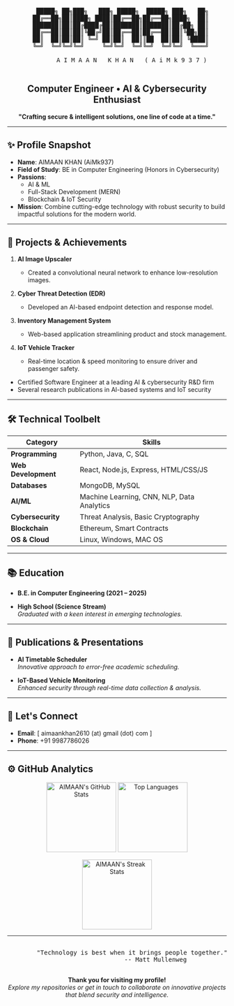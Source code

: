 <pre align="center">

   █████╗ ██╗███╗   ███╗ █████╗  █████╗ ███╗   ██╗
  ██╔══██╗██║████╗ ████║██╔══██╗██╔══██╗████╗  ██║
  ███████║██║██╔████╔██║███████║███████║██╔██╗ ██║
  ██╔══██║██║██║╚██╔╝██║██╔══██║██╔══██║██║╚██╗██║
  ██║  ██║██║██║ ╚═╝ ██║██║  ██║║██  ██║██║ ╚████║
  ╚═╝  ╚═╝╚═╝╚═╝     ╚═╝╚═╝  ╚═╝╚═╝  ╚═╝╚═╝  ╚═══╝

        A I M A A N   K H A N   ( A i M k 9 3 7 )

</pre>

<h2 align="center">Computer Engineer • AI & Cybersecurity Enthusiast</h2>

<p align="center">
  <strong>"Crafting secure & intelligent solutions, one line of code at a time."</strong>
</p>

---

## ✨ Profile Snapshot

- **Name**: AIMAAN KHAN (AiMk937)  
- **Field of Study**: BE in Computer Engineering (Honors in Cybersecurity)  
- **Passions**:  
  - AI & ML  
  - Full-Stack Development (MERN)  
  - Blockchain & IoT Security  
- **Mission**: Combine cutting-edge technology with robust security to build impactful solutions for the modern world.

---

## 🚀 Projects & Achievements

1. **AI Image Upscaler**  
   - Created a convolutional neural network to enhance low-resolution images.  

2. **Cyber Threat Detection (EDR)**  
   - Developed an AI-based endpoint detection and response model.  

3. **Inventory Management System**  
   - Web-based application streamlining product and stock management.  

4. **IoT Vehicle Tracker**  
   - Real-time location & speed monitoring to ensure driver and passenger safety.

- Certified Software Engineer at a leading AI & cybersecurity R&D firm  
- Several research publications in AI-based systems and IoT security  

---

## 🛠 Technical Toolbelt

| Category               | Skills                                      |
|------------------------|---------------------------------------------|
| **Programming**        | Python, Java, C, SQL                        |
| **Web Development**    | React, Node.js, Express, HTML/CSS/JS        |
| **Databases**          | MongoDB, MySQL                              |
| **AI/ML**              | Machine Learning, CNN, NLP, Data Analytics  |
| **Cybersecurity**      | Threat Analysis, Basic Cryptography         |
| **Blockchain**         | Ethereum, Smart Contracts                   |
| **OS & Cloud**         | Linux, Windows, MAC OS                      |

---

## 📚 Education

- **B.E. in Computer Engineering (2021 – 2025)**  

- **High School (Science Stream)**  
  <em>Graduated with a keen interest in emerging technologies.</em>

---

## 📖 Publications & Presentations

- **AI Timetable Scheduler**  
  <em>Innovative approach to error-free academic scheduling.</em>

- **IoT-Based Vehicle Monitoring**  
  <em>Enhanced security through real-time data collection & analysis.</em>

---

## 🤝 Let's Connect

- **Email**: [ aimaankhan2610 (at) gmail (dot) com ]  
- **Phone**: +91 9987786026  

---

## ⚙️ GitHub Analytics

<p align="center">
  <img src="https://github-readme-stats.vercel.app/api?username=AiMk937&show_icons=true&theme=radical" alt="AIMAAN's GitHub Stats" height="160"/>
  <img src="https://github-readme-stats.vercel.app/api/top-langs/?username=AiMk937&layout=compact&theme=radical" alt="Top Languages" height="160"/>
</p>

<p align="center">
  <img src="https://github-readme-streak-stats.herokuapp.com/?user=AiMk937&theme=radical" alt="AIMAAN's Streak Stats" height="160"/>
</p>

---

<pre align="center">

        "Technology is best when it brings people together."
                     -- Matt Mullenweg

</pre>

<div align="center">
  <strong>Thank you for visiting my profile!</strong><br/>
  <em>
    Explore my repositories or get in touch to collaborate on
    innovative projects that blend security and intelligence.
  </em>
</div>
